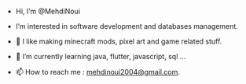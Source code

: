 - Hi, I’m @MehdiNoui

- I’m interested in software development and databases management.

- 🫡 I like making minecraft mods, pixel art and game related stuff.

- 🌱 I’m currently learning java, flutter, javascript, sql ...

- 📫 How to reach me : mehdinoui2004@gmail.com.


<!---
MehdiNoui/MehdiNoui is a ✨ special ✨ repository because its `README.md` (this file) appears on your GitHub profile.
You can click the Preview link to take a look at your changes.
--->

